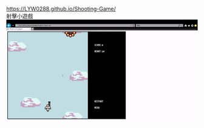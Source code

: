 https://LYW0288.github.io/Shooting-Game/  
射擊小遊戲  
![image](https://github.com/LYW0288/Shooting-Game/blob/main/01.gif)
